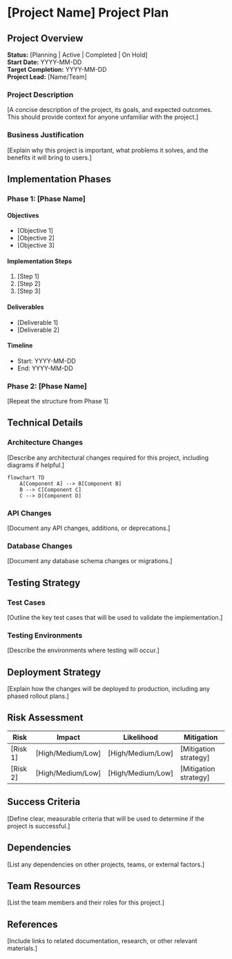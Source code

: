 <!--
@doc-meta {
  "id": "project-plan-template",
  "version": "1.0",
  "last_updated": "2025-03-18",
  "update_frequency": "as-needed",
  "maintainer": "system",
  "status": "current",
  "category": "project_plan"
}
-->

# [Project Name] Project Plan

## Project Overview

**Status:** [Planning | Active | Completed | On Hold]  
**Start Date:** YYYY-MM-DD  
**Target Completion:** YYYY-MM-DD  
**Project Lead:** [Name/Team]

### Project Description

[A concise description of the project, its goals, and expected outcomes. This should provide context for anyone unfamiliar with the project.]

### Business Justification

[Explain why this project is important, what problems it solves, and the benefits it will bring to users.]

## Implementation Phases

### Phase 1: [Phase Name]

#### Objectives
- [Objective 1]
- [Objective 2]
- [Objective 3]

#### Implementation Steps
1. [Step 1]
2. [Step 2]
3. [Step 3]

#### Deliverables
- [Deliverable 1]
- [Deliverable 2]

#### Timeline
- Start: YYYY-MM-DD
- End: YYYY-MM-DD

### Phase 2: [Phase Name]

[Repeat the structure from Phase 1]

## Technical Details

### Architecture Changes

[Describe any architectural changes required for this project, including diagrams if helpful.]

```mermaid
flowchart TD
    A[Component A] --> B[Component B]
    B --> C[Component C]
    C --> D[Component D]
```

### API Changes

[Document any API changes, additions, or deprecations.]

### Database Changes

[Document any database schema changes or migrations.]

## Testing Strategy

### Test Cases

[Outline the key test cases that will be used to validate the implementation.]

### Testing Environments

[Describe the environments where testing will occur.]

## Deployment Strategy

[Explain how the changes will be deployed to production, including any phased rollout plans.]

## Risk Assessment

| Risk | Impact | Likelihood | Mitigation |
|------|--------|------------|------------|
| [Risk 1] | [High/Medium/Low] | [High/Medium/Low] | [Mitigation strategy] |
| [Risk 2] | [High/Medium/Low] | [High/Medium/Low] | [Mitigation strategy] |

## Success Criteria

[Define clear, measurable criteria that will be used to determine if the project is successful.]

## Dependencies

[List any dependencies on other projects, teams, or external factors.]

## Team Resources

[List the team members and their roles for this project.]

## References

[Include links to related documentation, research, or other relevant materials.]

<!-- @llm-update-section
This template should be used as a starting point for new project plans.
Customize sections as needed based on the specific project requirements.
Remove any sections that are not applicable to the project.
-->

<!-- 
@llm-instructions
This is a template for new project plans.
- This template should not be modified directly
- Copy this template as a starting point for new project plans
- Update all placeholder text (indicated by [brackets])
- Remove any sections that don't apply to the specific project
- Add project-specific sections as needed
-->
